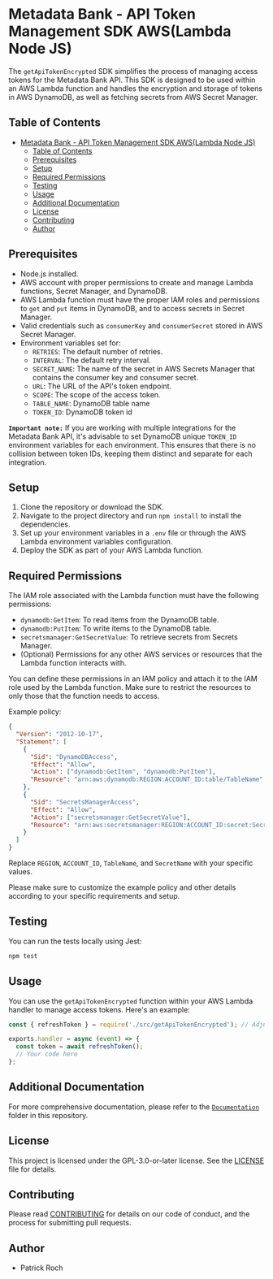 
# Metadata Bank - API Token Management SDK AWS(Lambda Node JS)

The `getApiTokenEncrypted` SDK simplifies the process of managing access tokens for the Metadata Bank API. This SDK is designed to be used within an AWS Lambda function and handles the encryption and storage of tokens in AWS DynamoDB, as well as fetching secrets from AWS Secret Manager.

## Table of Contents

- [Metadata Bank - API Token Management SDK AWS(Lambda Node JS)](#metadata-bank---api-token-management-sdk-awslambda-node-js)
  - [Table of Contents](#table-of-contents)
  - [Prerequisites](#prerequisites)
  - [Setup](#setup)
  - [Required Permissions](#required-permissions)
  - [Testing](#testing)
  - [Usage](#usage)
  - [Additional Documentation](#additional-documentation)
  - [License](#license)
  - [Contributing](#contributing)
  - [Author](#author)

## Prerequisites

- Node.js installed.
- AWS account with proper permissions to create and manage Lambda functions, Secret Manager, and DynamoDB.
- AWS Lambda function must have the proper IAM roles and permissions to `get` and `put` items in DynamoDB, and to access secrets in Secret Manager.
- Valid credentials such as `consumerKey` and `consumerSecret` stored in AWS Secret Manager.
- Environment variables set for:
  - `RETRIES`: The default number of retries.
  - `INTERVAL`: The default retry interval.
  - `SECRET_NAME`: The name of the secret in AWS Secrets Manager that contains the consumer key and consumer secret.
  - `URL`: The URL of the API's token endpoint.
  - `SCOPE`: The scope of the access token.
  - `TABLE_NAME`: DynamoDB table name
  - `TOKEN_ID`: DynamoDB token id

**`Important note:`** If you are working with multiple integrations for the Metadata Bank API, it's advisable to set DynamoDB unique `TOKEN_ID` environment variables for each environment. This ensures that there is no collision between token IDs, keeping them distinct and separate for each integration.

## Setup

1. Clone the repository or download the SDK.
2. Navigate to the project directory and run `npm install` to install the dependencies.
3. Set up your environment variables in a `.env` file or through the AWS Lambda environment variables configuration.
4. Deploy the SDK as part of your AWS Lambda function.

## Required Permissions

The IAM role associated with the Lambda function must have the following permissions:

- `dynamodb:GetItem`: To read items from the DynamoDB table.
- `dynamodb:PutItem`: To write items to the DynamoDB table.
- `secretsmanager:GetSecretValue`: To retrieve secrets from Secrets Manager.
- (Optional) Permissions for any other AWS services or resources that the Lambda function interacts with.

You can define these permissions in an IAM policy and attach it to the IAM role used by the Lambda function. Make sure to restrict the resources to only those that the function needs to access.

Example policy:

```json
{
  "Version": "2012-10-17",
  "Statement": [
    {
      "Sid": "DynamoDBAccess",
      "Effect": "Allow",
      "Action": ["dynamodb:GetItem", "dynamodb:PutItem"],
      "Resource": "arn:aws:dynamodb:REGION:ACCOUNT_ID:table/TableName"
    },
    {
      "Sid": "SecretsManagerAccess",
      "Effect": "Allow",
      "Action": ["secretsmanager:GetSecretValue"],
      "Resource": "arn:aws:secretsmanager:REGION:ACCOUNT_ID:secret:SecretName"
    }
  ]
}
```

Replace `REGION`, `ACCOUNT_ID`, `TableName`, and `SecretName` with your specific values.

Please make sure to customize the example policy and other details according to your specific requirements and setup.

## Testing

You can run the tests locally using Jest:

```bash
npm test
```

## Usage

You can use the `getApiTokenEncrypted` function within your AWS Lambda handler to manage access tokens. Here's an example:

```javascript
const { refreshToken } = require('./src/getApiTokenEncrypted'); // Adjust the path as needed

exports.handler = async (event) => {
  const token = await refreshToken();
  // Your code here
};

```

## Additional Documentation

For more comprehensive documentation, please refer to the [`Documentation`](./Documentation/getApiTokenEncrypted.md) folder in this repository.

## License

This project is licensed under the GPL-3.0-or-later license. See the [LICENSE](./LICENSE.txt) file for details.

## Contributing

Please read [CONTRIBUTING](../CONTRIBUTING.md) for details on our code of conduct, and the process for submitting pull requests.

## Author

- Patrick Roch
